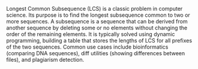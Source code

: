 Longest Common Subsequence (LCS) is a classic problem in computer science. Its purpose is to find the longest subsequence common to two or more sequences. A subsequence is a sequence that can be derived from another sequence by deleting some or no elements without changing the order of the remaining elements. It is typically solved using dynamic programming, building a table that stores the lengths of LCS for all prefixes of the two sequences. Common use cases include bioinformatics (comparing DNA sequences), diff utilities (showing differences between files), and plagiarism detection.
